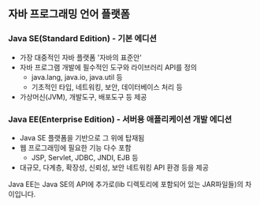 ## 자바 프로그래밍 언어 플랫폼

### Java SE(Standard Edition) - 기본 에디션
- 가장 대중적인 자바 플랫폼 '자바의 표준안'
- 자바 프로그램 개발에 필수적인 도구와 라이브러리 API를 정의
    - java.lang, java.io, java.util 등
    - 기초적인 타입, 네트워킹, 보안, 데이터베이스 처리 등
- 가상머신(JVM), 개발도구, 배포도구 등 제공


### Java EE(Enterprise Edition) - 서버용 애플리케이션 개발 에디션
- Java SE 플랫폼을 기반으로 그 위에 탑재됨
- 웹 프로그래밍에 필요한 기능 다수 포함
    - JSP, Servlet, JDBC, JNDI, EJB 등
- 대규모, 다계층, 확장성, 신뢰성, 보안 네트워킹 API 환경 등을 제공


Java EE는 Java SE의 API에 추가로(lib 디렉토리에 포함되어 있는 JAR파일들)의 차이입니다.